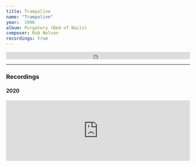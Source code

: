 ```yaml
---
title: Trampoline
name: "Trampoline"
year:  1996
album: Purgatory (Bed of Nails)
composer: Rob Nelson
recordings: true
---
```


<iframe width="100%" height="20" scrolling="no" frameborder="no" allow="autoplay" src="https://w.soundcloud.com/player/?url=https%3A//api.soundcloud.com/tracks/772091377&color=%23ff5500&inverse=false&auto_play=false&show_user=true"></iframe>
<hr/>
<h3>Recordings</h3>

<h4>2020</h4>
<iframe width="100%" height="166" scrolling="no" frameborder="no" allow="autoplay" src="https://w.soundcloud.com/player/?url=https%3A//api.soundcloud.com/tracks/772091377&color=%23ff5500&auto_play=false&hide_related=false&show_comments=true&show_user=true&show_reposts=false&show_teaser=true"></iframe>

